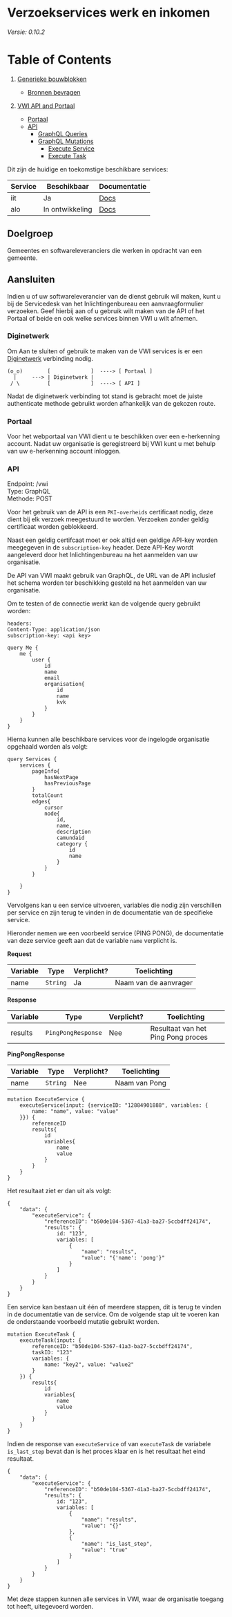 # Verzoekservices werk en inkomen

*Versie: 0.10.2*

# Table of Contents

1. [Generieke bouwblokken](services/generiek/README.md)
    - [Bronnen bevragen](services/generiek/bronnen-bevragen/README.md)

2. [VWI API and Portaal](README.md)
    - [Portaal](README.md#portaal)
    - [API](README.md#api)
        - [GraphQL Queries](README.md#graphql-queries)
        - [GraphQL Mutations](README.md#graphql-mutations)
            - [Execute Service](README.md#execute-service)
            - [Execute Task](README.md#execute-task)

Dit zijn de huidige en toekomstige beschikbare services:

| Service | Beschikbaar     | Documentatie                     |
|---------|-----------------|----------------------------------|
| iit     | Ja              | [Docs](./services/iit/readme.md) |
| alo     | In ontwikkeling | [Docs](./services/alo/readme.md) |

## Doelgroep

Gemeentes en softwareleveranciers die werken in opdracht van een gemeente.

## Aansluiten

Indien u of uw softwareleverancier van de dienst gebruik wil maken, kunt u bij de Servicedesk van het Inlichtingenbureau
een aanvraagformulier verzoeken. Geef hierbij aan of u gebruik wilt maken van de API of het Portaal of beide en ook
welke services binnen VWI u wilt afnemen.

### Diginetwerk

Om Aan te sluiten of gebruik te maken van de VWI services is er
een [Diginetwerk](https://www.logius.nl/domeinen/infrastructuur/diginetwerk) verbinding nodig.

```
(o_o)        [             ]  ----> [ Portaal ]
  |     ---> | Diginetwerk |
 / \         [             ]  ----> [ API ]
```

Nadat de diginetwerk verbinding tot stand is gebracht moet de juiste authenticate methode gebruikt worden afhankelijk
van de gekozen route.

### Portaal

Voor het webportaal van VWI dient u te beschikken over een e-herkenning account. Nadat uw organisatie is geregistreerd
bij VWI kunt u met behulp van uw e-herkenning account inloggen.

### API

Endpoint: <API URL>/vwi\
Type: GraphQL\
Methode: POST

Voor het gebruik van de API is een `PKI-overheids` certificaat nodig, deze dient bij elk verzoek meegestuurd te worden.
Verzoeken zonder geldig certificaat worden geblokkeerd.

Naast een geldig certifcaat moet er ook altijd een geldige API-key worden meegegeven in de `subscription-key` header.
Deze API-Key wordt aangeleverd door het Inlichtingenbureau na het aanmelden van uw organisatie.

De API van VWI maakt gebruik van GraphQL, de URL van de API inclusief het schema worden ter beschikking gesteld na het
aanmelden van uw organisatie.

Om te testen of de connectie werkt kan de volgende query gebruikt worden:

```
headers:
Content-Type: application/json
subscription-key: <api key>

query Me {
    me {
        user {
            id
            name
            email
            organisation{
                id
                name
                kvk
            }
        }
    }
}
```

Hierna kunnen alle beschikbare services voor de ingelogde organisatie opgehaald worden als volgt:

```
query Services {
    services {
        pageInfo{
            hasNextPage
            hasPreviousPage
        }
        totalCount
        edges{
            cursor
            node{
                id,
                name,
                description
                camundaid
                category {           
                    id            
                    name
                }
            }
        }
        
    }
}
```

Vervolgens kan u een service uitvoeren, variables die nodig zijn verschillen per service en zijn terug te vinden in de
documentatie van de specifieke service.

Hieronder nemen we een voorbeeld service (PING PONG), de documentatie van deze service geeft aan dat de variable `name`
verplicht is.

**Request**

| Variable | Type     | Verplicht? | Toelichting           |
|----------|----------|------------|-----------------------|
| name     | `String` | Ja         | Naam van de aanvrager |

**Response**

| Variable | Type               | Verplicht? | Toelichting                        |
|----------|--------------------|------------|------------------------------------|
| results  | `PingPongResponse` | Nee        | Resultaat van het Ping Pong proces |

**PingPongResponse**

| Variable | Type     | Verplicht? | Toelichting   |
|----------|----------|------------|---------------|
| name     | `String` | Nee        | Naam van Pong |

```
mutation ExecuteService {
    executeService(input: {serviceID: "12884901888", variables: {
        name: "name", value: "value"
    }}) {        
        referenceID
        results{
            id
            variables{
                name
                value
            }           
        }
    }
}
```

Het resultaat ziet er dan uit als volgt:

```
{
    "data": {
        "executeService": {
            "referenceID": "b50de104-5367-41a3-ba27-5ccbdff24174",
            "results": {
                id: "123",
                variables: [
                    {
                        "name": "results",
                        "value": "{'name': 'pong'}"
                    }
                ]
            }
        }
    }
}
```

Een service kan bestaan uit één of meerdere stappen, dit is terug te vinden in de documentatie van de service. Om de
volgende stap uit te voeren kan de onderstaande voorbeeld mutatie gebruikt worden.

```
mutation ExecuteTask {
    executeTask(input: {
        referenceID: "b50de104-5367-41a3-ba27-5ccbdff24174", 
        taskID: "123"
        variables: {
            name: "key2", value: "value2"
        }
    }) {        
        results{
            id
            variables{
                name
                value
            }           
        }
    }
}
```

Indien de response van `executeService` of van `executeTask` de variabele `is_last_step` bevat dan is het proces klaar
en is het resultaat het eind resultaat.

```
{
    "data": {
        "executeService": {
            "referenceID": "b50de104-5367-41a3-ba27-5ccbdff24174",
            "results": {
                id: "123",
                variables: [
                    {
                        "name": "results",
                        "value": "{}"
                    },
                    {
                        "name": "is_last_step",
                        "value": "true"
                    }
                ]
            }
        }
    }
}
```

Met deze stappen kunnen alle services in VWI, waar de organisatie toegang tot heeft, uitegevoerd worden. 



    

